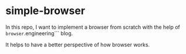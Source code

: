 # simple-browser

In this repo, I want to implement a browser from scratch with the help of `browser`.engineering``` blog.

It helps to have a better perspective of how browser works.